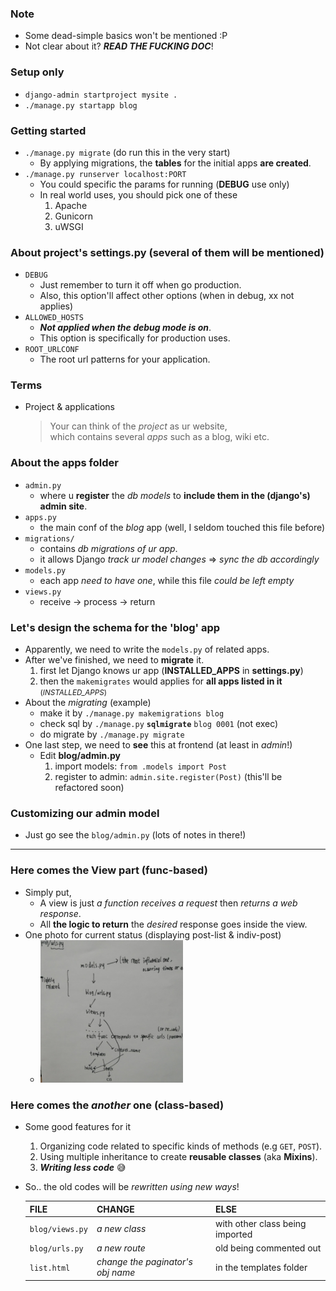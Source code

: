 
### Note
- Some dead-simple basics won't be mentioned :P 
- Not clear about it? ***READ THE FUCKING DOC***! 

### Setup only 
- ```django-admin startproject mysite .```
- ```./manage.py startapp blog```

### Getting started 
- ```./manage.py migrate``` (do run this in the very start)
    - By applying migrations, the **tables** for the initial apps **are created**.
- ```./manage.py runserver localhost:PORT``` 
    - You could specific the params for running (**DEBUG** use only)
    - In real world uses, you should pick one of these
        1. Apache
        2. Gunicorn
        3. uWSGI

### About project's **settings.py** (several of them will be mentioned)
- ```DEBUG```
    - Just remember to turn it off when go production. 
    - Also, this option'll affect other options (when in debug, xx not applies)
- ```ALLOWED_HOSTS```
    - ***Not applied when the debug mode is on***.
    - This option is specifically for production uses.
- ```ROOT_URLCONF```
    - The root url patterns for your application. 
    
### Terms 
- Project & applications 
    > Your can think of the *project* as ur website, <br>which contains several *apps* such as a blog, wiki etc.
    
### About the apps folder 
- ```admin.py```
    - where u **register** the *db models* to **include them in the (django's) admin site**. 
- ```apps.py```
    - the main conf of the *blog* app (well, I seldom touched this file before)
- ```migrations/```
    - contains *db migrations of ur app*. 
    - it allows Django *track ur model changes* => *sync the db accordingly* 
- ```models.py```
    - each app *need to have one*, while this file *could be left empty* 
- ```views.py```
    - receive -> process -> return 
    
### Let's design the schema for the 'blog' app
- Apparently, we need to write the ```models.py``` of related apps. 
- After we've finished, we need to **migrate** it. 
    1. first let Django knows ur app (**INSTALLED_APPS** in **settings.py**)
    2. then the ```makemigrates``` would applies for **all apps listed in it** <small>(*INSTALLED_APPS*)</small>
- About the *migrating* (example)
    - make it by ```./manage.py makemigrations blog```
    - check sql by ```./manage.py``` **```sqlmigrate```** ```blog 0001``` (not exec)
    - do migrate by ```./manage.py migrate```
- One last step, we need to **see** this at frontend (at least in *admin*!)
    - Edit **blog/admin.py**
        1. import models: ```from .models import Post```
        2. register to admin: ```admin.site.register(Post)``` (this'll be refactored soon)
        
### Customizing our admin model
- Just go see the ```blog/admin.py``` (lots of notes in there!)

-----------

### Here comes the **View** part (func-based)
- Simply put, 
    - A view is just *a function receives a request* then *returns a web response*.
    - All **the logic to return** the *desired* response goes inside the view. 
- One photo for current status (displaying post-list & indiv-post)
    - <img src="../img/img_chapter_01/0001_procedure.jpg" width=50% height=50%>
    
### Here comes the *another* one (class-based)
- Some good features for it 
    1. Organizing code related to specific kinds of methods (e.g ```GET```, ```POST```). 
    2. Using multiple inheritance to create **reusable classes** (aka **Mixins**). 
    3. ***Writing less code*** 😅
- So.. the old codes will be *rewritten using new ways*! 
    
    | FILE | CHANGE | ELSE | 
    | :--- | :--- | :---- | 
    | ```blog/views.py``` | *a new class* | with other class being imported |
    | ```blog/urls.py``` | *a new route* | old being commented out |
    | ```list.html``` | *change the paginator's obj name* | in the templates folder |